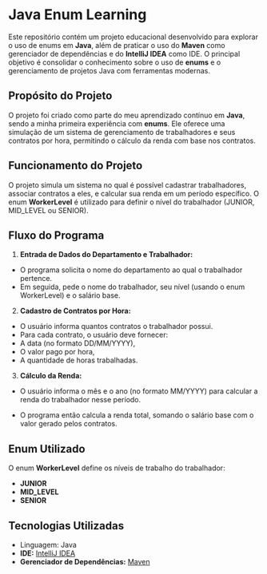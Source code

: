 # Java Enum Learning
Este repositório contém um projeto educacional desenvolvido para explorar o uso de enums em **Java**, além de praticar o uso do **Maven** como gerenciador de dependências e do **IntelliJ IDEA** como IDE. O principal objetivo é consolidar o conhecimento sobre o uso de **enums** e o gerenciamento de projetos Java com ferramentas modernas.

## Propósito do Projeto
O projeto foi criado como parte do meu aprendizado contínuo em **Java**, sendo a minha primeira experiência com **enums**. Ele oferece uma simulação de um sistema de gerenciamento de trabalhadores e seus contratos por hora, permitindo o cálculo da renda com base nos contratos.

## Funcionamento do Projeto
O projeto simula um sistema no qual é possível cadastrar trabalhadores, associar contratos a eles, e calcular sua renda em um período específico. O enum **WorkerLevel** é utilizado para definir o nível do trabalhador (JUNIOR, MID_LEVEL ou SENIOR).

## Fluxo do Programa
1. **Entrada de Dados do Departamento e Trabalhador:**

* O programa solicita o nome do departamento ao qual o trabalhador pertence.
* Em seguida, pede o nome do trabalhador, seu nível (usando o enum WorkerLevel) e o salário base.

2. **Cadastro de Contratos por Hora:**
* O usuário informa quantos contratos o trabalhador possui.
* Para cada contrato, o usuário deve fornecer:
* A data (no formato DD/MM/YYYY),
* O valor pago por hora,
* A quantidade de horas trabalhadas.

3. **Cálculo da Renda:**
* O usuário informa o mês e o ano (no formato MM/YYYY) para calcular a renda do trabalhador nesse período.

* O programa então calcula a renda total, somando o salário base com o valor gerado pelos contratos.

## Enum Utilizado
O enum **WorkerLevel** define os níveis de trabalho do trabalhador:

* **JUNIOR**
* **MID_LEVEL**
* **SENIOR**

## Tecnologias Utilizadas

- Linguagem: Java
- **IDE:** [IntelliJ IDEA](https://www.jetbrains.com/pt-br/idea/)
- **Gerenciador de Dependências:** [Maven](https://maven.apache.org/)
